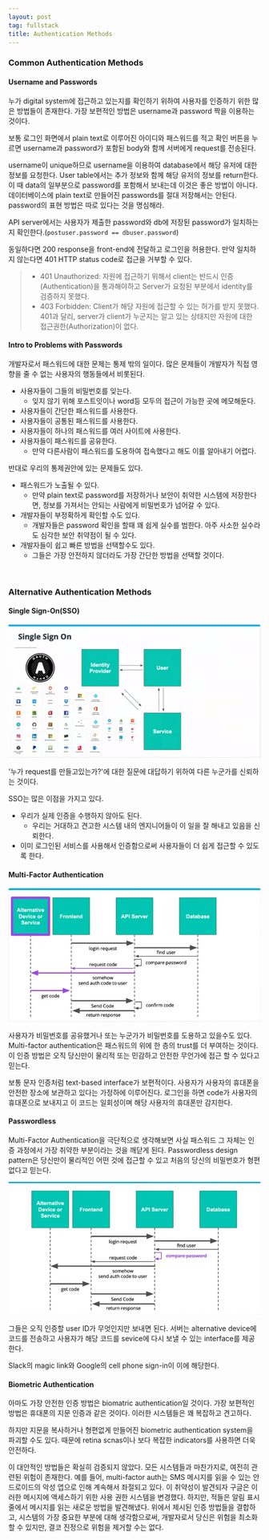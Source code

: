 ```yaml
---
layout: post
tag: fullstack
title: Authentication Methods
---
```

### Common Authentication Methods
#### Username and Passwords
누가 digital system에 접근하고 있는지를 확인하기 위하여 사용자를 인증하기 위한 많은 방법들이 존재한다. 가장 보편적인 방법은 username과 password 짝을 이용하는 것이다. 

보통 로그인 화면에서 plain text로 이루어진 아이디와 패스워드를 적고 확인 버튼을 누르면 username과 password가 포함된 body와 함께 서버에게 request를 전송된다. 

username이 unique하므로 username을 이용하여 database에서 해당 유저에 대한 정보를 요청한다. User table에서는 추가 정보와 함께 해당 유저의 정보를 return한다. 이 때 data의 일부분으로 password를 포함해서 보내는데 이것은 좋은 방법이 아니다. 데이터베이스에 plain text로 만들어진 passwords를 절대 저장해서는 안된다. password의 표현 방법은 따로 있다는 것을 명심해라. 

API server에서는 사용자가 제출한 password와 db에 저장된 password가 일치하는지 확인한다.(`postuser.password == dbuser.password`)

동일하다면 200 response을 front-end에 전달하고 로그인을 허용한다. 만약 일치하지 않는다면 401 HTTP status code로 접근을 거부할 수 있다. 

>- 401 Unauthorized: 자원에 접근하기 위해서 client는 반드시 인증(Authentication)을 통과해야하고 Server가 요청된 부분에서 identity를 검증하지 못했다.
>- 403 Forbidden: Client가 해당 자원에 접근할 수 있는 허가를 받지 못했다. 401과 달리, server가 client가 누군지는 알고 있는 상태지만 자원에 대한 접근권한(Authorization)이 없다.

#### Intro to Problems with Passwords
개발자로서 패스워드에 대한 문제는 통제 밖의 일이다. 많은 문제들이 개발자가 직접 영향을 줄 수 없는 사용자의 행동들에서 비롯된다.
- 사용자들이 그들의 비밀번호를 잊는다.
    - 잊지 않기 위해 포스트잇이나 word등 모두의 접근이 가능한 곳에 메모해둔다.
- 사용자들이 간단한 패스워드를 사용한다.
- 사용자들이 공통된 패스워드를 사용한다.
- 사용자들이 하나의 패스워드를 여러 사이트에 사용한다.
- 사용자들이 패스워드를 공유한다.
    - 만약 다른사람이 패스워드를 도용하여 접속했다고 해도 이를 알아내기 어렵다.

반대로 우리의 통제권안에 있는 문제들도 있다.
- 패스워드가 노출될 수 있다.
  - 만약 plain text로 password를 저장하거나 보안이 취약한 시스템에 저장한다면, 정보를 가져서는 안되는 사람에게 비밀번호가 넘어갈 수 있다.
- 개발자들이 부정확하게 확인할 수도 있다. 
  - 개발자들은 password 확인을 할때 꽤 쉽게 실수를 범한다. 아주 사소한 실수라도 심각한 보안 취약점이 될 수 있다. 
- 개발자들이 쉽고 빠른 방법을 선택할수도 있다.
  - 그들은 가장 안전하지 않더라도 가장 간단한 방법을 선택할 것이다.

<br>

### Alternative Authentication Methods
#### Single Sign-On(SSO)

![sso](/img/sso.png)

'누가 request를 만들고있는가?'에 대한 질문에 대답하기 위하여 다른 누군가를 신뢰하는 것이다. 

SSO는 많은 이점을 가지고 있다.
- 우리가 실제 인증을 수행하지 않아도 된다.
  - 우리는 거대하고 견고한 시스템 내의 엔지니어들이 이 일을 잘 해내고 있음을 신뢰한다.
- 이미 로그인된 서비스를 사용해서 인증함으로써 사용자들이 더 쉽게 접근할 수 있도록 한다.

#### Multi-Factor Authentication
![multi-factor-auth](/img/mfa.png)

사용자가 비밀번호를 공유했거나 또는 누군가가 비밀번호를 도용하고 있을수도 있다. Multi-factor authentication은 패스워드의 위에 한 층의 trust를 더 부여하는 것이다. 
이 인증 방법은 오직 당신만이 물리적 또는 민감하고 안전한 무언가에 접근 할 수 있다고 믿는다. 

보통 문자 인증처럼 text-based interface가 보편적이다. 사용자가 사용자의 휴대폰을 안전한 장소에 보관하고 있다는 가정하에 이루어진다.  로그인을 하면 code가 사용자의 휴대폰으로 보내지고 이 코드는 일회성이며 해당 사용자의 휴대폰만 감지한다. 

#### Passwordless
Multi-Factor Authentication을 극단적으로 생각해보면 사실 패스워드 그 자체는 인증 과정에서 가장 취약한 부분이라는 것을 깨닫게 된다. Passwordless design pattern은 당신만이 물리적인 어떤 것에 접근할 수 있고 처음의 당신의 비밀번호가 형편 없다고 믿는다. 

![passwordless](/img/passwordless.png)

그들은 오직 인증할 user ID가 무엇인지만 보내면 된다. 서버는 alternative device에 코드를 전송하고 사용자가 해당 코드를 sevice에 다시 보낼 수 있는 interface를 제공한다. 

Slack의 magic link와 Google의 cell phone sign-in이 이에 해당한다.

#### Biometric Authentication
아마도 가장 안전한 인증 방법은 biomatric authentication일 것이다. 가장 보편적인 방법은 휴대폰의 지문 인증과 같은 것이다. 이러한 시스템들은 꽤 복잡하고 견고하다. 

하지만 지문을 복사하거나 형편없게 만들어진 biometric authentication system을 파괴할 수도 있다. 때문에 retina scnas이나 보다 복잡한 indicators를 사용하면 더욱 안전하다.


이 대안적인 방법들은 확실히 검증되지 않았다. 모든 시스템들과 마찬가지로, 여전히 관련된 위험이 존재한다. 예를 들어, multi-factor auth는 SMS 메시지를 읽을 수 있는 안드로이드의 악성 앱으로 인해 계속해서 좌절되고 있다. 이 취약성이 발견되자 구글은 이러한 메시지에 액세스하기 위한 사용 권한 시스템을 변경했다. 하지만, 적들은 알림 표시줄에서 메시지를 읽는 새로운 방법을 발견해냈다. 위에서 제시된 인증 방법들을 결합하고, 시스템의 가장 중요한 부분에 대해 생각함으로써, 개발자로서 당신은 위험을 최소화할 수 있지만, 결코 진정으로 위험을 제거할 수는 없다.
